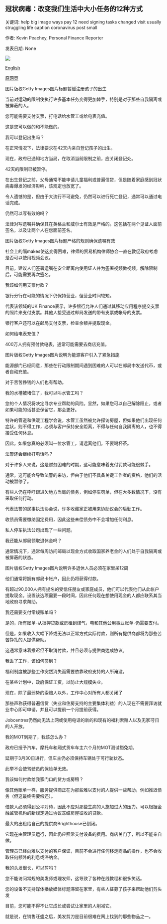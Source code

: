 ## 冠状病毒：改变我们生活中大小任务的12种方式

关键词: help big image ways pay 12 need signing tasks changed visit usually struggling life caption coronavirus post small

作者: Kevin Peachey, Personal Finance Reporter

发表日期: None

![](https://ichef.bbci.co.uk/news/1024/branded_news/6D15/production/_111652972_whatsubject.jpg)

[English](Coronavirus%3A%2012%20ways%20our%20life%20tasks%20big%20and%20small%20have%20changed.md)

[原网页](https://www.bbc.com/news/business-52202286)

图片版权Getty Images图片标题暂缓注册孩子的出生

当前对运动的限制使执行许多基本任务变得更加棘手，特别是对于那些自我隔离或被屏蔽的人。

您可能需要支付支票，打电话给水管工或给电表充值。

这是您可以做的和不能做的。

我可以登记出生吗？

在正常情况下，法律要求在42天内亲自登记孩子的出生。

现在，政府已通知地方当局，在取消当前限制之前，应关闭登记处。

42天的限制已被暂停。

在出生登记之前，父母通常不能申请儿童福利或普遍信贷，但是随着家庭感到冠状病毒爆发的经济影响，该规定也放宽了。

令人遗憾的是，但由于大流行不可避免，仍然可以进行死亡登记，通常可以通过电话完成。

仍然可以写有效的吗？

法律对写遗嘱并确保其在英格兰和威尔士有效是严格的。这包括在两个见证人面前签名，以及让两个人在您面前签名。

图片版权Getty Images图片标题严格的规则确保遗嘱有效

社会上的隔makes使这变得困难，律师的贸易机构律师协会一直在敦促政府考虑是否可以使用视频会议。

目前，建议人们签署遗嘱在安全距离内使用证人并为签署视频做视频。解除限制后，可能需要再次签名。

我该如何用支票付款？

银行分行在可能的情况下仍保持营业，但营业时间较短。

代表该领域的UK Finance表示，许多银行允许人们通过其移动应用程序提交支票的照片来支付支票。其他人接受通过邮局发送的带有支票或帐号的支票。

银行客户还可以在邮局支付支票，检查余额并提取现金。

如何给电表充值？

400万人拥有预付款电表，通常可能需要去商店充值。

图片版权Getty Images图片说明为能源客户引入了紧急措施

能源部门已经同意，那些在行动限制期间遇到困难的人可以在邮局中发送代币，或者自动充值。

对于苦苦挣钱的人们也有帮助。

我的水槽被堵住了，我可以叫水管工吗？

您的个人情况将决定寻求专业帮助的风险。显然，如果您可以自己解除阻止，或者如果可能的话甚至保留它，那会更好。

特许的管道和供暖工程学会说，水管工虽然被允许探访房屋，但如果他们出现任何症状，则不得工作，必须与客户保持安全距离，不得与任何自我隔离的人，也不得接受任何休息。

因此，如果您真的必须叫一位水管工，请远离他们，不要喝杯茶。

法警还会继续打电话吗？

对于许多人来说，这是财务困难的时期，这可能意味着支付罚款可能很棘手。

通常，这可能会导致法警的来访，但由于他们不具备关键工作者的资格，他们的活动被暂停了。

有些人仍在呼吁跟进欠地方当局的债务，例如停车罚单，但在大多数情况下，没有采取任何行动。

代表法警的民事执法协会说，许多收藏家正被用来协助议会的后勤工作。

收债员需要缴纳固定费用，因此这些未偿债务中不会增加任何利息。

私人停车执法公司出现了一些问题。

我还能从邮局领取退休金吗？

通常情况下，通常每周访问邮局以现金方式收取国家养老金的人们处于自我隔离或被屏蔽的状态。

图片版权Getty Images图片说明许多退休人员必须在家里呆12周

他们通常将拥有邮局卡帐户，因此仍将获得付款。

有超过90,000人拥有提名的受信任朋友或家庭成员，他们可以代表他们从此帐户提取现金。设置该选项需要一段时间，因此任何现在想使用现金的人都应联系其当地政府寻求帮助。

我还需要支付常规账单吗？

是的，所有账单-从抵押贷款或房租到煤气，电和其他公用事业账单-仍需要支付。

但是，如果收入大幅下降或无法以正常方式实际付款，则所有提供商都将为那些苦苦挣扎的人提供帮助。

这通常意味着推迟但不取消付款，并且必须与提供商达成协议。

我丢了工作，该如何签到？

福利制度被那些工作突然消失而需要依靠政府支持的人所淹没。

在某些计划中，政府保证工资，以防止大规模失业。

现在，除了最弱势的索赔人以外，工作中心对所有人都关闭了

那些声称获得普遍信贷（失业和住房支持的主要集体利益）的人现在不需要拜访就业中心即可申请，并且可以提前一个月提前获得。

Jobcentres仍然向无法上网或使用电话的新的和现有的福利索赔人以及无家可归的人开放。

我的MOT到期了，我该怎么办？

政府已授予汽车，摩托车和厢式货车车主六个月的MOT测试豁免期。

延期于3月30日进行，但车主仍必须保持车辆处于可行驶状态。

此举不会使驾驶员的保险单无效。

我该如何付款给我家门口的贷方或房租？

像其他账单一样，服务提供商正在为那些难以支付的人提供一些帮助，例如推迟债务（但这最终需要偿还）。

借款人必须得到公平对待，因此不应对那些生病的人施加过大的压力。可以根据金融监管机构的新规定通过协议冻结房屋征收的贷款。

最大的出租给自己的提供商Brighthouse已倒闭。

它现在由管理员运行，因此仍应照常支付设备的费用。商店关门了，所以不能亲自做。

管理员已经向难以支付的客户保证，目前不会进行任何移走商品的操作，也不会收取任何额外的利息或滞纳金。

我的头发很长，可以剪吗？

您不能访问常规的美发师或理发师，这导致了各种在线教程和很多笑话。

您的设备不支持媒体播放媒体标题滞留在家里，有些人征募了孩子来帮助他们剪头发

目前，您可能不得不让它成长或尝试让家里的人削减它。

就是说，在销售旺盛之后，美发剪刀是目前很难在网上找到的那些物品之一。